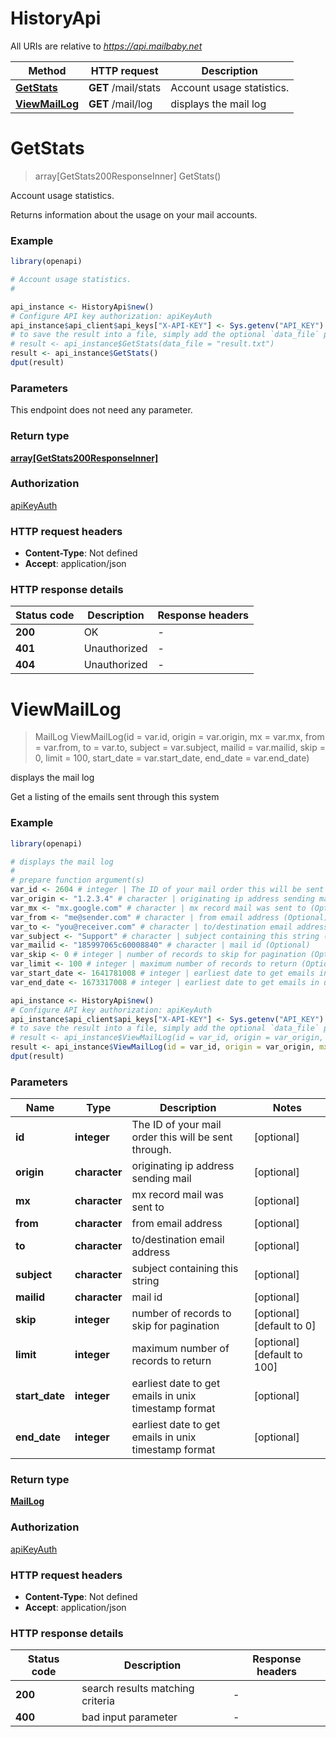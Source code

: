 # HistoryApi

All URIs are relative to *https://api.mailbaby.net*

Method | HTTP request | Description
------------- | ------------- | -------------
[**GetStats**](HistoryApi.md#GetStats) | **GET** /mail/stats | Account usage statistics.
[**ViewMailLog**](HistoryApi.md#ViewMailLog) | **GET** /mail/log | displays the mail log


# **GetStats**
> array[GetStats200ResponseInner] GetStats()

Account usage statistics.

Returns information about the usage on your mail accounts.

### Example
```R
library(openapi)

# Account usage statistics.
#

api_instance <- HistoryApi$new()
# Configure API key authorization: apiKeyAuth
api_instance$api_client$api_keys["X-API-KEY"] <- Sys.getenv("API_KEY")
# to save the result into a file, simply add the optional `data_file` parameter, e.g.
# result <- api_instance$GetStats(data_file = "result.txt")
result <- api_instance$GetStats()
dput(result)
```

### Parameters
This endpoint does not need any parameter.

### Return type

[**array[GetStats200ResponseInner]**](getStats_200_response_inner.md)

### Authorization

[apiKeyAuth](../README.md#apiKeyAuth)

### HTTP request headers

 - **Content-Type**: Not defined
 - **Accept**: application/json

### HTTP response details
| Status code | Description | Response headers |
|-------------|-------------|------------------|
| **200** | OK |  -  |
| **401** | Unauthorized |  -  |
| **404** | Unauthorized |  -  |

# **ViewMailLog**
> MailLog ViewMailLog(id = var.id, origin = var.origin, mx = var.mx, from = var.from, to = var.to, subject = var.subject, mailid = var.mailid, skip = 0, limit = 100, start_date = var.start_date, end_date = var.end_date)

displays the mail log

Get a listing of the emails sent through this system 

### Example
```R
library(openapi)

# displays the mail log
#
# prepare function argument(s)
var_id <- 2604 # integer | The ID of your mail order this will be sent through. (Optional)
var_origin <- "1.2.3.4" # character | originating ip address sending mail (Optional)
var_mx <- "mx.google.com" # character | mx record mail was sent to (Optional)
var_from <- "me@sender.com" # character | from email address (Optional)
var_to <- "you@receiver.com" # character | to/destination email address (Optional)
var_subject <- "Support" # character | subject containing this string (Optional)
var_mailid <- "185997065c60008840" # character | mail id (Optional)
var_skip <- 0 # integer | number of records to skip for pagination (Optional)
var_limit <- 100 # integer | maximum number of records to return (Optional)
var_start_date <- 1641781008 # integer | earliest date to get emails in unix timestamp format (Optional)
var_end_date <- 1673317008 # integer | earliest date to get emails in unix timestamp format (Optional)

api_instance <- HistoryApi$new()
# Configure API key authorization: apiKeyAuth
api_instance$api_client$api_keys["X-API-KEY"] <- Sys.getenv("API_KEY")
# to save the result into a file, simply add the optional `data_file` parameter, e.g.
# result <- api_instance$ViewMailLog(id = var_id, origin = var_origin, mx = var_mx, from = var_from, to = var_to, subject = var_subject, mailid = var_mailid, skip = var_skip, limit = var_limit, start_date = var_start_date, end_date = var_end_datedata_file = "result.txt")
result <- api_instance$ViewMailLog(id = var_id, origin = var_origin, mx = var_mx, from = var_from, to = var_to, subject = var_subject, mailid = var_mailid, skip = var_skip, limit = var_limit, start_date = var_start_date, end_date = var_end_date)
dput(result)
```

### Parameters

Name | Type | Description  | Notes
------------- | ------------- | ------------- | -------------
 **id** | **integer**| The ID of your mail order this will be sent through. | [optional] 
 **origin** | **character**| originating ip address sending mail | [optional] 
 **mx** | **character**| mx record mail was sent to | [optional] 
 **from** | **character**| from email address | [optional] 
 **to** | **character**| to/destination email address | [optional] 
 **subject** | **character**| subject containing this string | [optional] 
 **mailid** | **character**| mail id | [optional] 
 **skip** | **integer**| number of records to skip for pagination | [optional] [default to 0]
 **limit** | **integer**| maximum number of records to return | [optional] [default to 100]
 **start_date** | **integer**| earliest date to get emails in unix timestamp format | [optional] 
 **end_date** | **integer**| earliest date to get emails in unix timestamp format | [optional] 

### Return type

[**MailLog**](MailLog.md)

### Authorization

[apiKeyAuth](../README.md#apiKeyAuth)

### HTTP request headers

 - **Content-Type**: Not defined
 - **Accept**: application/json

### HTTP response details
| Status code | Description | Response headers |
|-------------|-------------|------------------|
| **200** | search results matching criteria |  -  |
| **400** | bad input parameter |  -  |

